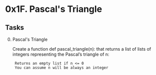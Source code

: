 
# 0x1F. Pascal's Triangle

## Tasks
0. Pascal's Triangle

    Create a function def pascal_triangle(n): that returns a list of lists of integers representing the Pascal’s triangle of n:

        Returns an empty list if n <= 0
        You can assume n will be always an integer

